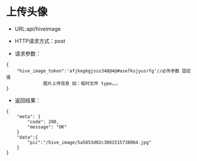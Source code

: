 # 上传头像

- URL:api/hiveimage

- HTTP请求方式：post
   
- 请求参数：
 
```
{
    "hive_image_token":'afjkegkgjsss348@4@#asefksjyusrfg'//必传参数 固定值
              图片上传信息 如：临时文件 type。。。
}
```

- 返回结果：

```
{
    "meta": {
        "code": 200,
        "message": "OK"
    }
    "data":{
    	"pic":"/hive_image/5a5853d02c3081515738064.jpg"
    }
}

```

